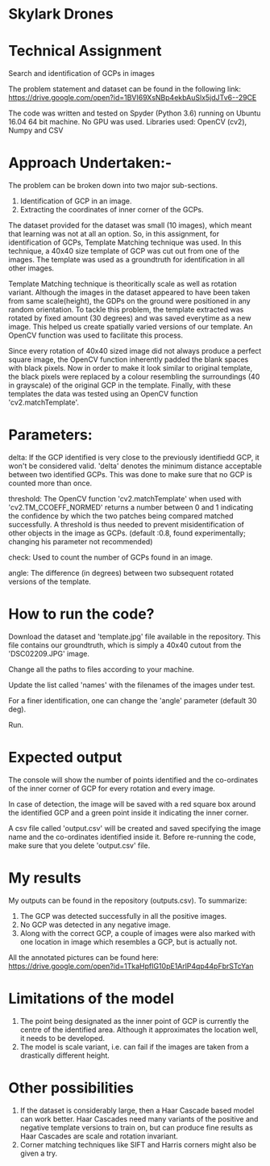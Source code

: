 # Skylark Drones
# Technical Assignment
Search and identification of GCPs in images

The problem statement and dataset can be found in the following link:
https://drive.google.com/open?id=1BVI69XsNBp4ekbAuSlx5jdJTv6--29CE

The code was written and tested on Spyder (Python 3.6) running on Ubuntu 16.04 64 bit machine. No GPU was used.
Libraries used: OpenCV (cv2), Numpy and CSV

# Approach Undertaken:-
The problem can be broken down into two major sub-sections. 
1. Identification of GCP in an image.
2. Extracting the coordinates of inner corner of the GCPs.

The dataset provided for the dataset was small (10 images), which meant that learning was not at all an option. So, in this assignment, for identification of GCPs, Template Matching technique was used. In this technique, a 40x40 size template of GCP was cut out from one of the images. The template was used as a groundtruth for identification in all other images.

Template Matching technique is theoritically scale as well as rotation variant. Although the images in the dataset appeared to have been taken from same scale(height), the GDPs on the ground were positioned in any random orientation. To tackle this problem, the template extracted was rotated by fixed amount (30 degrees) and was saved everytime as a new image. This helped us create spatially varied versions of our template. An OpenCV function was used to facilitate this process.

Since every rotation of 40x40 sized image did not always produce a perfect square image, the OpenCV function inherently padded the blank spaces with black pixels. Now in order to make it look similar to original template, the black pixels were replaced by a colour resembling the surroundings (40 in grayscale) of the original GCP in the template. Finally, with these templates the data was tested using an OpenCV function 'cv2.matchTemplate'.


# Parameters:

delta: If the GCP identified is very close to the previously identifiedd GCP, it won't be considered valid. 'delta' denotes the minimum distance acceptable between two identified GCPs. This was done to make sure that no GCP is counted more than once.

threshold: The OpenCV function 'cv2.matchTemplate' when used with 'cv2.TM_CCOEFF_NORMED' returns a number between 0 and 1 indicating the confidence by which the two patches being compared matched successfully. A threshold is thus needed to prevent misidentification of other objects in the image as GCPs. (default :0.8, found experimentally; changing his parameter not recommended)

check: Used to count the number of GCPs found in an image.

angle: The difference (in degrees) between two subsequent rotated versions of the template.

# How to run the code?

Download the dataset and 'template.jpg' file available in the repository. This file contains our groundtruth, which is simply a 40x40 cutout from the 'DSC02209.JPG' image. 

Change all the paths to files according to your machine.

Update the list called 'names' with the filenames of the images under test.

For a finer identification, one can change the 'angle' parameter (default 30 deg).

Run.

# Expected output

The console will show the number of points identified and the co-ordinates of the inner corner of GCP for every rotation and every image.

In case of detection, the image will be saved with a red square box around the identified GCP and a green point inside it indicating the inner corner. 

A csv file called 'output.csv' will be created and saved specifying the image name and the co-ordinates identified inside it.
Before re-running the code, make sure that you delete 'output.csv' file.

# My results

My outputs can be found in the repository (outputs.csv). To summarize:
1. The GCP was detected successfully in all the positive images.
2. No GCP was detected in any negative image.
3. Along with the correct GCP, a couple of images were also marked with one location in image which resembles a GCP, but is actually not.

All the annotated pictures can be found here:
https://drive.google.com/open?id=1TkaHpfIG10pE1ArlP4qp44pFbrSTcYan

# Limitations of the model

1. The point being designated as the inner point of GCP is currently the centre of the identified area. Although it approximates the location well, it needs to be developed.
2. The model is scale variant, i.e. can fail if the images are taken from a drastically different height.

# Other possibilities

1. If the dataset is considerably large, then a Haar Cascade based model can work better. Haar Cascades need many variants of the positive and negative template versions to train on, but can produce fine results as Haar Cascades are scale and rotation invariant.
2. Corner matching techniques like SIFT and Harris corners might also be given a try.

